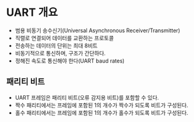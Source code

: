 # UART 개요

- 범용 비동기 송수신기(Universal Asynchronous Receiver/Transmitter)
- 직렬로 연결되어 데이터를 교환하는 프로토콜
- 전송하는 데이터의 단위는 최대 8비트
- 비동기적으로 통신하며, 구조가 간단하다.
- 정해진 속도로 통신해야 한다(UART baud rates)

## 패리티 비트

- UART 프레임은 패리티 비트(오류 감지용 비트)를 포함할 수 있다.
- 짝수 패리티에서는 프레임에 포함된 1의 개수가 짝수가 되도록 비트가 구성된다.
- 홀수 패리티에서는 프레임에 포함된 1의 개수가 홀수가 되도록 비트가 구성된다.